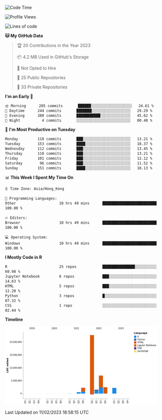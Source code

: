 

<!--**wt12318/wt12318** is a ✨ _special_ ✨ repository because its `README.md` (this file) appears on your GitHub profile.-->

<!--START_SECTION:waka-->
![Code Time](http://img.shields.io/badge/Code%20Time-577%20hrs%2059%20mins-blue)

![Profile Views](http://img.shields.io/badge/Profile%20Views-0-blue)

![Lines of code](https://img.shields.io/badge/From%20Hello%20World%20I%27ve%20Written-39%20Million%20lines%20of%20code-blue)

**🐱 My GitHub Data** 

> 🏆 20 Contributions in the Year 2023
 > 
> 📦 4.2 MB Used in GitHub's Storage 
 > 
> 🚫 Not Opted to Hire
 > 
> 📜 25 Public Repositories 
 > 
> 🔑 33 Private Repositories  
 > 
**I'm an Early 🐤** 

```text
🌞 Morning      205 commits       ██████░░░░░░░░░░░░░░░░░░░   24.61 % 
🌆 Daytime      244 commits       ███████░░░░░░░░░░░░░░░░░░   29.29 % 
🌃 Evening      380 commits       ███████████░░░░░░░░░░░░░░   45.62 % 
🌙 Night          4 commits       ░░░░░░░░░░░░░░░░░░░░░░░░░   00.48 % 

```
📅 **I'm Most Productive on Tuesday** 

```text
Monday         110 commits       ███░░░░░░░░░░░░░░░░░░░░░░   13.21 % 
Tuesday        153 commits       ████░░░░░░░░░░░░░░░░░░░░░   18.37 % 
Wednesday      112 commits       ███░░░░░░░░░░░░░░░░░░░░░░   13.45 % 
Thursday       110 commits       ███░░░░░░░░░░░░░░░░░░░░░░   13.21 % 
Friday         101 commits       ███░░░░░░░░░░░░░░░░░░░░░░   12.12 % 
Saturday        96 commits       ███░░░░░░░░░░░░░░░░░░░░░░   11.52 % 
Sunday         151 commits       ████░░░░░░░░░░░░░░░░░░░░░   18.13 % 

```


📊 **This Week I Spent My Time On** 

```text
⌚︎ Time Zone: Asia/Hong_Kong

💬 Programming Languages: 
Other                    10 hrs 49 mins      █████████████████████████   100.00 % 

🔥 Editors: 
Browser                  10 hrs 49 mins      █████████████████████████   100.00 % 

💻 Operating System: 
Windows                  10 hrs 49 mins      █████████████████████████   100.00 % 

```

**I Mostly Code in R** 

```text
R                        25 repos            ███████████████░░░░░░░░░░   60.98 % 
Jupyter Notebook         6 repos             ███░░░░░░░░░░░░░░░░░░░░░░   14.63 % 
HTML                     5 repos             ███░░░░░░░░░░░░░░░░░░░░░░   12.20 % 
Python                   3 repos             █░░░░░░░░░░░░░░░░░░░░░░░░   07.32 % 
CSS                      1 repo              ░░░░░░░░░░░░░░░░░░░░░░░░░   02.44 % 

```


**Timeline**

![Chart not found](https://raw.githubusercontent.com/wt12318/wt12318/main/charts/bar_graph.png) 


 Last Updated on 11/02/2023 18:58:15 UTC
<!--END_SECTION:waka-->


